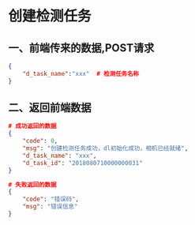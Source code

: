 # 创建检测任务

[url]: 192.168.186.128:8000/inspection/boards/detectiontask



## 一、前端传来的数据,POST请求

```json
{
    "d_task_name":"xxx"  # 检测任务名称  
}
```

## 二、返回前端数据

```json
# 成功返回的数据
{
    "code": 0,
    "msg": "创建检测任务成功，dl初始化成功，相机已经就绪",
    "d_task_name": "xxx",
    "d_task_id": "2018080710000000031"
}

# 失败返回的数据
{
    "code": "错误码",
    "msg": "错误信息"
}
```

